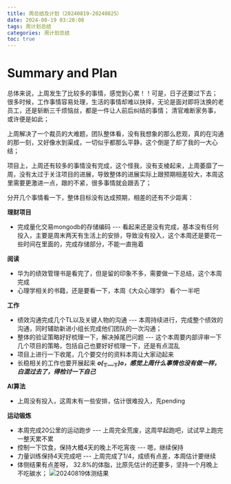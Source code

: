 ```yaml
---
title: 周总结及计划（20240819-20240825）
date: 2024-08-19 03:28:08
tags: 周计划总结
categories: 周计划总结
toc: true
---
```

# Summary and Plan
总体来说，上周发生了比较多的事情，感觉到心累！！可是，日子还要过下去；
很多时候，工作事情容易处理，生活的事情却难以抉择，无论是面对即将汰换的老员工，还是斩断三千烦恼丝，都是一件让人前后纠结的事情；
清官难断家务事，或许便是如此；

上周解决了一个裁员的大难题，团队整体看，没有我想象的那么悲观，真的在沟通的那一刻，又好像水到渠成，一切似乎都那么平静，这个倒是了却了我的一大心结；

<!-- more -->

项目上，上周还有较多的事情没有完成，这个怪我，没有支棱起来，上周萎靡了一周，没有太过于关注项目的进展，导致整体的进展实际上跟预期相差较大，本周这里需要更激进一点，跟的不紧，很多事情就会跟丢了；

分开几个事情看一下，整体目标没有达成预期，相差的还有不少距离：

**理财项目**
* 完成量化交易mongodb的存储编码  --- 看起来还是没有完成，基本没有任何投入，主要是周末两天有生活上的安排，导致没有投入，这个本周还是要花一些时间在里面的，完成存储部分，不能一直拖着

**阅读**
* 华为的绩效管理书是看完了，但是留的印象不多，需要做一下总结，这个本周完成
* 心理学相关的书籍，还是要看一下，本周《大众心理学》 看个一半吧

**工作**
* 绩效沟通完成几个TL以及关键人物的沟通 --- 本周持续进行，完成整个绩效的沟通，同时辅助新进小组长完成他们团队的一次沟通；
* 整体的验证策略好好梳理一下，解决掉尾巴问题 --- 这个本周要内部评审一下几个项目的策略，包括自己也要好好梳理一下，还是有点混乱
* 项目上进行一下收尾，几个要交付的资料本周让大家动起来
* 长稳相关的工作也要开展起来
***o(╥﹏╥)o，感觉上周什么事情也没有做一样，白混过去了，得检讨一下自己***

**AI算法**
* 上周没有投入，这周末有一些安排，估计很难投入，先pending

**运动锻炼**
* 本周完成20公里的运动跑步 --- 上周完全荒废，这周早起跑吧，试试早上跑完一整天累不累
* 控制一下饮食，保持大概4天的晚上不吃宵夜  --- 嗯，继续保持
* 力量训练保持4天完成吧  --- 上周完成了1/4，成绩有点差，本周估计要继续
* 体侧结果有点差呀， 32.8%的体脂，比原先估计的还要多，坚持一个月晚上不吃碳水；
![20240819体测结果](https://github.com/user-attachments/assets/a9b7eda8-0658-476f-9832-ae213e4b6af7)


